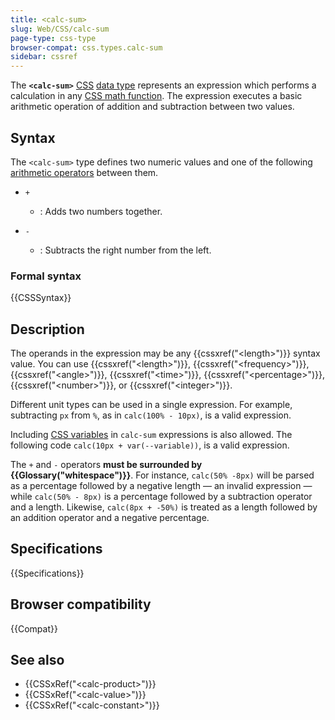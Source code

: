 ```yaml
---
title: <calc-sum>
slug: Web/CSS/calc-sum
page-type: css-type
browser-compat: css.types.calc-sum
sidebar: cssref
---
```



The **`<calc-sum>`** [CSS](/en-US/docs/Web/CSS) [data type](/en-US/docs/Web/CSS/CSS_Types) represents an expression which performs a calculation in any [CSS math function](/en-US/docs/Web/CSS/CSS_Functions#math_functions). The expression executes a basic arithmetic operation of addition and subtraction between two values.

## Syntax

The `<calc-sum>` type defines two numeric values and one of the following [arithmetic operators](/en-US/docs/Learn/JavaScript/First_steps/Math#arithmetic_operators) between them.

- `+`

  - : Adds two numbers together.

- `-`

  - : Subtracts the right number from the left.

### Formal syntax

{{CSSSyntax}}

## Description

The operands in the expression may be any {{cssxref("&lt;length&gt;")}} syntax value. You can use {{cssxref("&lt;length&gt;")}}, {{cssxref("&lt;frequency&gt;")}}, {{cssxref("&lt;angle&gt;")}}, {{cssxref("&lt;time&gt;")}}, {{cssxref("&lt;percentage&gt;")}}, {{cssxref("&lt;number&gt;")}}, or {{cssxref("&lt;integer&gt;")}}.

Different unit types can be used in a single expression. For example, subtracting `px` from `%`, as in `calc(100% - 10px)`, is a valid expression.

Including [CSS variables](/en-US/docs/Web/CSS/CSS_cascading_variables) in `calc-sum` expressions is also allowed. The following code `calc(10px + var(--variable))`, is a valid expression.

The `+` and `-` operators **must be surrounded by {{Glossary("whitespace")}}**. For instance, `calc(50% -8px)` will be parsed as a percentage followed by a negative length — an invalid expression — while `calc(50% - 8px)` is a percentage followed by a subtraction operator and a length. Likewise, `calc(8px + -50%)` is treated as a length followed by an addition operator and a negative percentage.

## Specifications

{{Specifications}}

## Browser compatibility

{{Compat}}

## See also

- {{CSSxRef("&lt;calc-product&gt;")}}
- {{CSSxRef("&lt;calc-value&gt;")}}
- {{CSSxRef("&lt;calc-constant&gt;")}}
